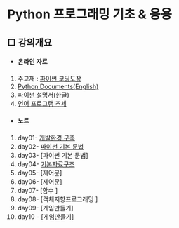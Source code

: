 # Python 프로그래밍 기초 & 응용


## □ 강의개요

- #### 온라인 자료

1. 주교재 : [파이썬 코딩도장](https://dojang.io/course/view.php?id=7)
2. [Python Documents(English)](https://docs.python.org/3/)
3. [파이썬 설명서(한글)](https://docs.python.org/ko/3.9/contents.html)
4. [언어 프로그램 추세](https://tiobe.com/tiobe-index/)

- #### 노트

1. day01- [개발환경 구축](./note/day01.md)
2. day02- [파이썬 기본 문법](./note/day02.md)
3. day03- [파이썬 기본 문법]
4. day04- [기본자료구조](./note/day04-05.md)
5. day05- [제어문]
6. day06- [제어문]
7. day07- [함수 ]
8. day08- [객체지향프로그래밍 ]
9. day09- [게임만들기]
10. day10 - [게임만들기]
